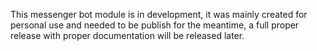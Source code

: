 This messenger bot module is in development, it was mainly created for personal use and needed to be publish for the meantime, a full proper release with proper documentation will be released later.
